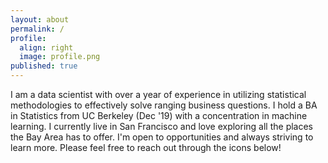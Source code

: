 ```yaml
---
layout: about
permalink: /
profile:
  align: right
  image: profile.png
published: true
---
```


I am a data scientist with over a year of experience in utilizing statistical methodologies to effectively solve ranging business questions. I hold a BA in Statistics from UC Berkeley (Dec '19) with a concentration in machine learning. I currently live in San Francisco and love exploring all the places the Bay Area has to offer. I'm open to opportunities and always striving to learn more. Please feel free to reach out through the icons below!
